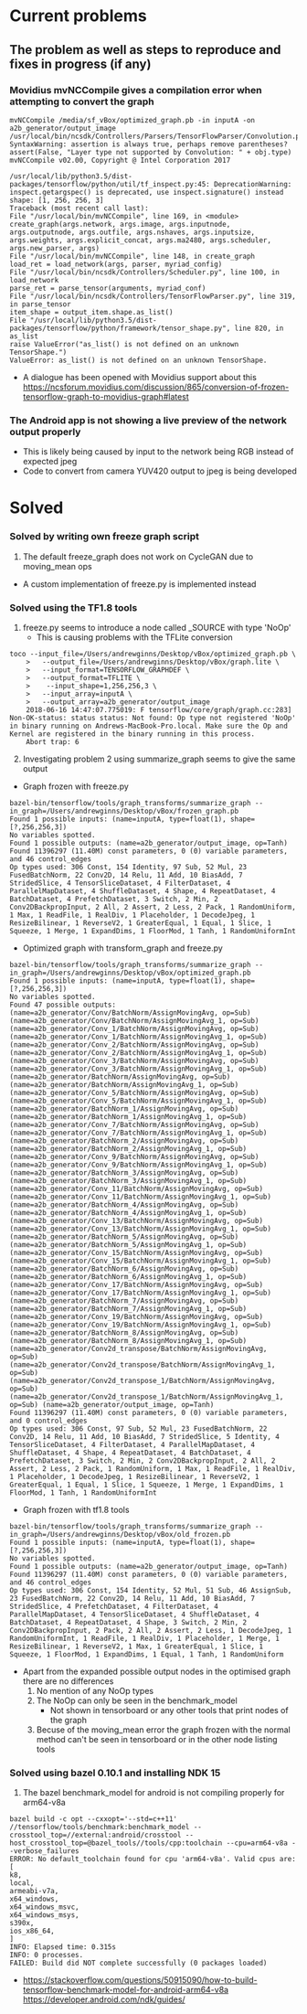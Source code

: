 #  Current problems
## The problem as well as steps to reproduce and fixes in progress (if any)
    
### Movidius mvNCCompile gives a compilation error when attempting to convert the graph
~~~~
mvNCCompile /media/sf_vBox/optimized_graph.pb -in inputA -on a2b_generator/output_image
/usr/local/bin/ncsdk/Controllers/Parsers/TensorFlowParser/Convolution.py:44: SyntaxWarning: assertion is always true, perhaps remove parentheses?
assert(False, "Layer type not supported by Convolution: " + obj.type)
mvNCCompile v02.00, Copyright @ Intel Corporation 2017

/usr/local/lib/python3.5/dist-packages/tensorflow/python/util/tf_inspect.py:45: DeprecationWarning: inspect.getargspec() is deprecated, use inspect.signature() instead
shape: [1, 256, 256, 3]
Traceback (most recent call last):
File "/usr/local/bin/mvNCCompile", line 169, in <module>
create_graph(args.network, args.image, args.inputnode, args.outputnode, args.outfile, args.nshaves, args.inputsize, args.weights, args.explicit_concat, args.ma2480, args.scheduler, args.new_parser, args)
File "/usr/local/bin/mvNCCompile", line 148, in create_graph
load_ret = load_network(args, parser, myriad_config)
File "/usr/local/bin/ncsdk/Controllers/Scheduler.py", line 100, in load_network
parse_ret = parse_tensor(arguments, myriad_conf)
File "/usr/local/bin/ncsdk/Controllers/TensorFlowParser.py", line 319, in parse_tensor
item_shape = output_item.shape.as_list()
File "/usr/local/lib/python3.5/dist-packages/tensorflow/python/framework/tensor_shape.py", line 820, in as_list
raise ValueError("as_list() is not defined on an unknown TensorShape.")
ValueError: as_list() is not defined on an unknown TensorShape.
~~~~
  * A dialogue has been opened with Movidius support about this https://ncsforum.movidius.com/discussion/865/conversion-of-frozen-tensorflow-graph-to-movidius-graph#latest


### The Android app is not showing a live preview of the network output properly
  * This is likely being caused by input to the network being RGB instead of expected jpeg
  * Code to convert from camera YUV420 output to jpeg is being developed
    
# Solved

### Solved by writing own freeze graph script
1. The default freeze_graph does not work on CycleGAN due to moving_mean ops
* A custom implementation of freeze.py is implemented instead

### Solved using the TF1.8 tools
1. freeze.py seems to introduce a node called _SOURCE with type 'NoOp' 
    * This is causing problems with the TFLite conversion
~~~~
toco --input_file=/Users/andrewginns/Desktop/vBox/optimized_graph.pb \
    >   --output_file=/Users/andrewginns/Desktop/vBox/graph.lite \
    >   --input_format=TENSORFLOW_GRAPHDEF \
    >   --output_format=TFLITE \
    >    --input_shape=1,256,256,3 \
    >   --input_array=inputA \
    >   --output_array=a2b_generator/output_image
    2018-06-16 14:47:07.775019: F tensorflow/core/graph/graph.cc:283] Non-OK-status: status status: Not found: Op type not registered 'NoOp' in binary running on Andrews-MacBook-Pro.local. Make sure the Op and Kernel are registered in the binary running in this process.
    Abort trap: 6
~~~~
    
2. Investigating problem 2 using summarize_graph seems to give the same output
* Graph frozen with freeze.py
~~~~
bazel-bin/tensorflow/tools/graph_transforms/summarize_graph --in_graph=/Users/andrewginns/Desktop/vBox/frozen_graph.pb
Found 1 possible inputs: (name=inputA, type=float(1), shape=[?,256,256,3]) 
No variables spotted.
Found 1 possible outputs: (name=a2b_generator/output_image, op=Tanh) 
Found 11396297 (11.40M) const parameters, 0 (0) variable parameters, and 46 control_edges
Op types used: 306 Const, 154 Identity, 97 Sub, 52 Mul, 23 FusedBatchNorm, 22 Conv2D, 14 Relu, 11 Add, 10 BiasAdd, 7 StridedSlice, 4 TensorSliceDataset, 4 FilterDataset, 4 ParallelMapDataset, 4 ShuffleDataset, 4 Shape, 4 RepeatDataset, 4 BatchDataset, 4 PrefetchDataset, 3 Switch, 2 Min, 2 Conv2DBackpropInput, 2 All, 2 Assert, 2 Less, 2 Pack, 1 RandomUniform, 1 Max, 1 ReadFile, 1 RealDiv, 1 Placeholder, 1 DecodeJpeg, 1 ResizeBilinear, 1 ReverseV2, 1 GreaterEqual, 1 Equal, 1 Slice, 1 Squeeze, 1 Merge, 1 ExpandDims, 1 FloorMod, 1 Tanh, 1 RandomUniformInt
~~~~
* Optimized graph with transform_graph and freeze.py
~~~~
bazel-bin/tensorflow/tools/graph_transforms/summarize_graph --in_graph=/Users/andrewginns/Desktop/vBox/optimized_graph.pb
Found 1 possible inputs: (name=inputA, type=float(1), shape=[?,256,256,3]) 
No variables spotted.
Found 47 possible outputs: (name=a2b_generator/Conv/BatchNorm/AssignMovingAvg, op=Sub) (name=a2b_generator/Conv/BatchNorm/AssignMovingAvg_1, op=Sub) (name=a2b_generator/Conv_1/BatchNorm/AssignMovingAvg, op=Sub) (name=a2b_generator/Conv_1/BatchNorm/AssignMovingAvg_1, op=Sub) (name=a2b_generator/Conv_2/BatchNorm/AssignMovingAvg, op=Sub) (name=a2b_generator/Conv_2/BatchNorm/AssignMovingAvg_1, op=Sub) (name=a2b_generator/Conv_3/BatchNorm/AssignMovingAvg, op=Sub) (name=a2b_generator/Conv_3/BatchNorm/AssignMovingAvg_1, op=Sub) (name=a2b_generator/BatchNorm/AssignMovingAvg, op=Sub) (name=a2b_generator/BatchNorm/AssignMovingAvg_1, op=Sub) (name=a2b_generator/Conv_5/BatchNorm/AssignMovingAvg, op=Sub) (name=a2b_generator/Conv_5/BatchNorm/AssignMovingAvg_1, op=Sub) (name=a2b_generator/BatchNorm_1/AssignMovingAvg, op=Sub) (name=a2b_generator/BatchNorm_1/AssignMovingAvg_1, op=Sub) (name=a2b_generator/Conv_7/BatchNorm/AssignMovingAvg, op=Sub) (name=a2b_generator/Conv_7/BatchNorm/AssignMovingAvg_1, op=Sub) (name=a2b_generator/BatchNorm_2/AssignMovingAvg, op=Sub) (name=a2b_generator/BatchNorm_2/AssignMovingAvg_1, op=Sub) (name=a2b_generator/Conv_9/BatchNorm/AssignMovingAvg, op=Sub) (name=a2b_generator/Conv_9/BatchNorm/AssignMovingAvg_1, op=Sub) (name=a2b_generator/BatchNorm_3/AssignMovingAvg, op=Sub) (name=a2b_generator/BatchNorm_3/AssignMovingAvg_1, op=Sub) (name=a2b_generator/Conv_11/BatchNorm/AssignMovingAvg, op=Sub) (name=a2b_generator/Conv_11/BatchNorm/AssignMovingAvg_1, op=Sub) (name=a2b_generator/BatchNorm_4/AssignMovingAvg, op=Sub) (name=a2b_generator/BatchNorm_4/AssignMovingAvg_1, op=Sub) (name=a2b_generator/Conv_13/BatchNorm/AssignMovingAvg, op=Sub) (name=a2b_generator/Conv_13/BatchNorm/AssignMovingAvg_1, op=Sub) (name=a2b_generator/BatchNorm_5/AssignMovingAvg, op=Sub) (name=a2b_generator/BatchNorm_5/AssignMovingAvg_1, op=Sub) (name=a2b_generator/Conv_15/BatchNorm/AssignMovingAvg, op=Sub) (name=a2b_generator/Conv_15/BatchNorm/AssignMovingAvg_1, op=Sub) (name=a2b_generator/BatchNorm_6/AssignMovingAvg, op=Sub) (name=a2b_generator/BatchNorm_6/AssignMovingAvg_1, op=Sub) (name=a2b_generator/Conv_17/BatchNorm/AssignMovingAvg, op=Sub) (name=a2b_generator/Conv_17/BatchNorm/AssignMovingAvg_1, op=Sub) (name=a2b_generator/BatchNorm_7/AssignMovingAvg, op=Sub) (name=a2b_generator/BatchNorm_7/AssignMovingAvg_1, op=Sub) (name=a2b_generator/Conv_19/BatchNorm/AssignMovingAvg, op=Sub) (name=a2b_generator/Conv_19/BatchNorm/AssignMovingAvg_1, op=Sub) (name=a2b_generator/BatchNorm_8/AssignMovingAvg, op=Sub) (name=a2b_generator/BatchNorm_8/AssignMovingAvg_1, op=Sub) (name=a2b_generator/Conv2d_transpose/BatchNorm/AssignMovingAvg, op=Sub) (name=a2b_generator/Conv2d_transpose/BatchNorm/AssignMovingAvg_1, op=Sub) (name=a2b_generator/Conv2d_transpose_1/BatchNorm/AssignMovingAvg, op=Sub) (name=a2b_generator/Conv2d_transpose_1/BatchNorm/AssignMovingAvg_1, op=Sub) (name=a2b_generator/output_image, op=Tanh) 
Found 11396297 (11.40M) const parameters, 0 (0) variable parameters, and 0 control_edges
Op types used: 306 Const, 97 Sub, 52 Mul, 23 FusedBatchNorm, 22 Conv2D, 14 Relu, 11 Add, 10 BiasAdd, 7 StridedSlice, 5 Identity, 4 TensorSliceDataset, 4 FilterDataset, 4 ParallelMapDataset, 4 ShuffleDataset, 4 Shape, 4 RepeatDataset, 4 BatchDataset, 4 PrefetchDataset, 3 Switch, 2 Min, 2 Conv2DBackpropInput, 2 All, 2 Assert, 2 Less, 2 Pack, 1 RandomUniform, 1 Max, 1 ReadFile, 1 RealDiv, 1 Placeholder, 1 DecodeJpeg, 1 ResizeBilinear, 1 ReverseV2, 1 GreaterEqual, 1 Equal, 1 Slice, 1 Squeeze, 1 Merge, 1 ExpandDims, 1 FloorMod, 1 Tanh, 1 RandomUniformInt
~~~~
* Graph frozen with tf1.8 tools
~~~~
bazel-bin/tensorflow/tools/graph_transforms/summarize_graph --in_graph=/Users/andrewginns/Desktop/vBox/old_frozen.pb
Found 1 possible inputs: (name=inputA, type=float(1), shape=[?,256,256,3]) 
No variables spotted.
Found 1 possible outputs: (name=a2b_generator/output_image, op=Tanh) 
Found 11396297 (11.40M) const parameters, 0 (0) variable parameters, and 46 control_edges
Op types used: 306 Const, 154 Identity, 52 Mul, 51 Sub, 46 AssignSub, 23 FusedBatchNorm, 22 Conv2D, 14 Relu, 11 Add, 10 BiasAdd, 7 StridedSlice, 4 PrefetchDataset, 4 FilterDataset, 4 ParallelMapDataset, 4 TensorSliceDataset, 4 ShuffleDataset, 4 BatchDataset, 4 RepeatDataset, 4 Shape, 3 Switch, 2 Min, 2 Conv2DBackpropInput, 2 Pack, 2 All, 2 Assert, 2 Less, 1 DecodeJpeg, 1 RandomUniformInt, 1 ReadFile, 1 RealDiv, 1 Placeholder, 1 Merge, 1 ResizeBilinear, 1 ReverseV2, 1 Max, 1 GreaterEqual, 1 Slice, 1 Squeeze, 1 FloorMod, 1 ExpandDims, 1 Equal, 1 Tanh, 1 RandomUniform
~~~~
* Apart from the expanded possible output nodes in the optimised graph there are no differences
    1. No mention of any NoOp types
    2. The NoOp can only be seen in the benchmark_model
        * Not shown in tensorboard or any other tools that print nodes of the graph
    3. Becuse of the moving_mean error the graph frozen with the normal method can't be seen in tensorboard or in the other node listing tools
    
### Solved using bazel 0.10.1 and installing NDK 15
1. The bazel benchmark_model for android is not compiling properly for arm64-v8a
~~~~
bazel build -c opt --cxxopt='--std=c++11' //tensorflow/tools/benchmark:benchmark_model --crosstool_top=//external:android/crosstool --host_crosstool_top=@bazel_tools//tools/cpp:toolchain --cpu=arm64-v8a --verbose_failures
ERROR: No default_toolchain found for cpu 'arm64-v8a'. Valid cpus are: [
k8,
local,
armeabi-v7a,
x64_windows,
x64_windows_msvc,
x64_windows_msys,
s390x,
ios_x86_64,
]
INFO: Elapsed time: 0.315s
INFO: 0 processes.
FAILED: Build did NOT complete successfully (0 packages loaded)
~~~~
* https://stackoverflow.com/questions/50915090/how-to-build-tensorflow-benchmark-model-for-android-arm64-v8a
https://developer.android.com/ndk/guides/

